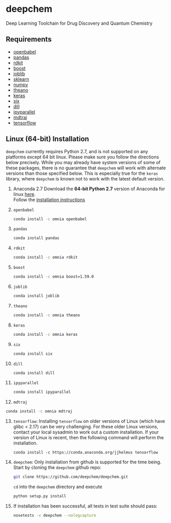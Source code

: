 deepchem
=============

Deep Learning Toolchain for Drug Discovery and Quantum Chemistry

Requirements
------------
* [openbabel](http://openbabel.org/wiki/Main_Page)
* [pandas](http://pandas.pydata.org/)
* [rdkit](http://www.rdkit.org/docs/Install.html)
* [boost](http://www.boost.org/)
* [joblib](https://pypi.python.org/pypi/joblib)
* [sklearn](https://github.com/scikit-learn/scikit-learn.git)
* [numpy](https://store.continuum.io/cshop/anaconda/)
* [theano](http://deeplearning.net/software/theano/)
* [keras](http://keras.io)
* [six](https://pypi.python.org/pypi/six)
* [dill](https://pypi.python.org/pypi/dill)
* [ipyparallel](https://ipyparallel.readthedocs.io/en/latest/)
* [mdtraj](http://mdtraj.org/)
* [tensorflow](https://www.tensorflow.org/)

Linux (64-bit) Installation 
---------------------------

```deepchem``` currently requires Python 2.7, and is not supported on any platforms except 64 bit linux. Please make sure you follow the directions below precisely. While you may already have system versions of some of these packages, there is no guarantee that `deepchem` will work with alternate versions than those specified below. This is especially true for the `keras` library, where `deepchem` is known not to work with the latest default version.

1. Anaconda 2.7
   Download the **64-bit Python 2.7** version of Anaconda for linux [here](https://www.continuum.io/downloads#_unix).  
   Follow the [installation instructions](http://docs.continuum.io/anaconda/install#linux-install)

2. `openbabel`
   ```bash
   conda install -c omnia openbabel
   ``` 

3. `pandas`
   ```bash
   conda install pandas 
   ```

4. `rdkit`
   ```bash
   conda install -c omnia rdkit
   ```

5. `boost`
   ```bash
   conda install -c omnia boost=1.59.0
   ```

6. `joblib`
   ```bash
   conda install joblib 
   ```

7. `theano`
   ```bash
   conda install -c omnia theano
   ```

8. `keras`
   ```bash
   conda install -c omnia keras
   ```

9. `six`
   ```bash
   conda install six
   ```
10. `dill`
    ```bash
    conda install dill
    ```

11. `ipyparallel`
    ```bash
    conda install ipyparallel
    ```

12. `mdtraj`
   ```bash
   conda install -c omnia mdtraj
   ```

13. `tensorflow`: Installing `tensorflow` on older versions of Linux (which
    have glibc < 2.17) can be very challenging. For these older Linux versions,
    contact your local sysadmin to work out a custom installation. If your
    version of Linux is recent, then the following command will perform the
    installation.
    ```
    conda install -c https://conda.anaconda.org/jjhelmus tensorflow
    ```

14. `deepchem`: Only installation from github is supported for the time being. Start by cloning the `deepchem` github repo:
    ```bash
    git clone https://github.com/deepchem/deepchem.git
    ```
    `cd` into the `deepchem` directory and execute
    ```bash
    python setup.py install
    ```

15. If installation has been successful, all tests in test suite should pass:
    ```bash
    nosetests -v deepchem --nologcapture 
    ```

